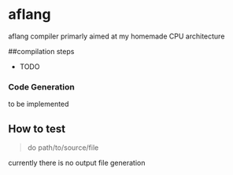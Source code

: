 # aflang
aflang compiler primarly aimed at my homemade CPU architecture

##compilation steps

- TODO

### Code Generation
to be implemented


## How to test
>do path/to/source/file

currently there is no output file generation
